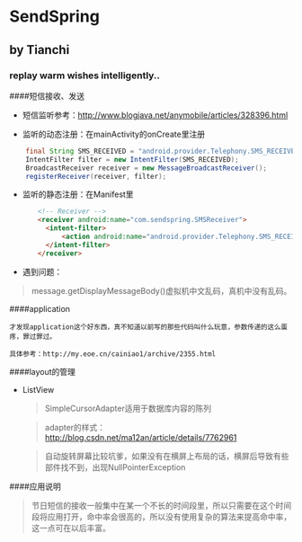 ﻿SendSpring
==========
by Tianchi
----------
### replay warm wishes intelligently..

####短信接收、发送

* 短信监听参考：http://www.blogjava.net/anymobile/articles/328396.html

* 监听的动态注册：在mainActivity的onCreate里注册

```java
    final String SMS_RECEIVED = "android.provider.Telephony.SMS_RECEIVED";
    IntentFilter filter = new IntentFilter(SMS_RECEIVED);
    BroadcastReceiver receiver = new MessageBroadcastReceiver();
    registerReceiver(receiver, filter);
```

* 监听的静态注册：在Manifest里

``` html
       <!-- Receiver -->
       <receiver android:name="com.sendspring.SMSReceiver">
         <intent-filter>
             <action android:name="android.provider.Telephony.SMS_RECEIVED" />
         </intent-filter>
       </receiver>
```


* 遇到问题：

 >message.getDisplayMessageBody()虚拟机中文乱码，真机中没有乱码。

####application

    才发现application这个好东西，真不知道以前写的那些代码叫什么玩意，参数传递的这么蛋疼，罪过罪过。

    具体参考：http://my.eoe.cn/cainiao1/archive/2355.html

####layout的管理

* ListView
    >SimpleCursorAdapter适用于数据库内容的陈列

    >adapter的样式：http://blog.csdn.net/ma12an/article/details/7762961

    >自动旋转屏幕比较坑爹，如果没有在横屏上布局的话，横屏后导致有些部件找不到，出现NullPointerException

####应用说明
 > 节日短信的接收一般集中在某一个不长的时间段里，所以只需要在这个时间段将应用打开，命中率会很高的，所以没有使用复杂的算法来提高命中率，这一点可在以后丰富。

